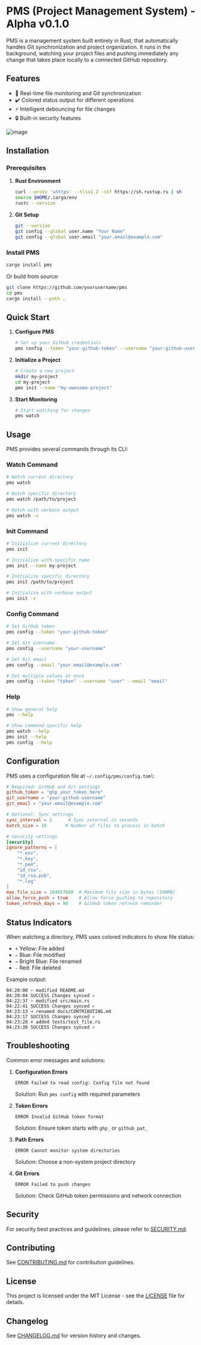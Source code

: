 # PMS (Project Management System) - Alpha v0.1.0

PMS is a management system built entirely in Rust, that automatically handles Git synchronization and project organization. It runs in the background, watching your project files and pushing immediately any change that takes place locally to a connected GitHub repository.

## Features

- 🚀 Real-time file monitoring and Git synchronization
- ✔️ Colored status output for different operations
- ⚡ Intelligent debouncing for file changes
- 🔒 Built-in security features

![image](https://github.com/user-attachments/assets/02c1fdd0-0f3e-4601-9f54-954f2e3a9d39)

## Installation

### Prerequisites

1. **Rust Environment**
   ```bash
   curl --proto '=https' --tlsv1.2 -sSf https://sh.rustup.rs | sh
   source $HOME/.cargo/env
   rustc --version  
   ```

2. **Git Setup**
   ```bash
   git --version  
   git config --global user.name "Your Name"
   git config --global user.email "your.email@example.com"
   ```

### Install PMS

```bash
cargo install pms
```

Or build from source:

```bash
git clone https://github.com/yourusername/pms
cd pms
cargo install --path .
```

## Quick Start

1. **Configure PMS**
   ```bash
   # Set up your GitHub credentials
   pms config --token "your-github-token" --username "your-github-username" --email "your.email@example.com"
   ```

2. **Initialize a Project**
   ```bash
   # Create a new project
   mkdir my-project
   cd my-project
   pms init --name "my-awesome-project"
   ```

3. **Start Monitoring**
   ```bash
   # Start watching for changes
   pms watch
   ```

## Usage

PMS provides several commands through its CLI:

### Watch Command
```bash
# Watch current directory
pms watch

# Watch specific directory
pms watch /path/to/project

# Watch with verbose output
pms watch -v
```

### Init Command
```bash
# Initialize current directory
pms init

# Initialize with specific name
pms init --name my-project

# Initialize specific directory
pms init /path/to/project

# Initialize with verbose output
pms init -v
```

### Config Command
```bash
# Set GitHub token
pms config --token "your-github-token"

# Set Git username
pms config --username "your-username"

# Set Git email
pms config --email "your.email@example.com"

# Set multiple values at once
pms config --token "token" --username "user" --email "email"
```

### Help
```bash
# Show general help
pms --help

# Show command-specific help
pms watch --help
pms init --help
pms config --help
```

## Configuration

PMS uses a configuration file at `~/.config/pms/config.toml`:

```toml
# Required: GitHub and Git settings
github_token = "ghp_your_token_here"
git_username = "your-github-username"
git_email = "your.email@example.com"

# Optional: Sync settings
sync_interval = 2      # Sync interval in seconds
batch_size = 10       # Number of files to process in batch

# Security settings
[security]
ignore_patterns = [
    "*.env",
    "*.key",
    "*.pem",
    "id_rsa",
    "id_rsa.pub",
    "*.log"
]
max_file_size = 104857600  # Maximum file size in bytes (100MB)
allow_force_push = true    # Allow force pushing to repository
token_refresh_days = 90    # GitHub token refresh reminder
```

## Status Indicators

When watching a directory, PMS uses colored indicators to show file status:

- `+` Yellow: File added
- `~` Blue: File modified
- `→` Bright Blue: File renamed
- `-` Red: File deleted

Example output:
```
04:20:00 ~ modified README.md
04:20:04 SUCCESS Changes synced ✓
04:22:37 ~ modified src/main.rs
04:22:41 SUCCESS Changes synced ✓
04:23:13 → renamed docs/CONTRIBUTING.md
04:23:17 SUCCESS Changes synced ✓
04:23:28 + added tests/test_file.rs
04:23:38 SUCCESS Changes synced ✓
```

## Troubleshooting

Common error messages and solutions:

1. **Configuration Errors**
   ```
   ERROR Failed to read config: Config file not found
   ```
   Solution: Run `pms config` with required parameters

2. **Token Errors**
   ```
   ERROR Invalid GitHub token format
   ```
   Solution: Ensure token starts with `ghp_` or `github_pat_`

3. **Path Errors**
   ```
   ERROR Cannot monitor system directories
   ```
   Solution: Choose a non-system project directory

4. **Git Errors**
   ```
   ERROR Failed to push changes
   ```
   Solution: Check GitHub token permissions and network connection

## Security

For security best practices and guidelines, please refer to [SECURITY.md](SECURITY.md).

## Contributing

See [CONTRIBUTING.md](CONTRIBUTING.md) for contribution guidelines.

## License

This project is licensed under the MIT License - see the [LICENSE](LICENSE) file for details.

## Changelog

See [CHANGELOG.md](CHANGELOG.md) for version history and changes.
